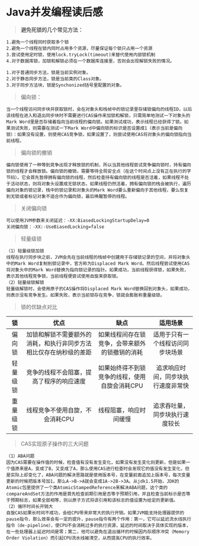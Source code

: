 # Java并发编程读后感

> **避免死锁的几个常见方法：**

```
1.避免一个线程同时获取多个锁
2.避免一个线程在锁内同时占用多个资源，尽量保证每个锁只占用一个资源
3.尝试使用定时锁，使用lock.tryLock(timeout)来替代使用内部锁机制
4.对于数据库锁，加锁和解锁必须在一个数据库连接里，否则会出现解锁失败的情况。
```

```
1.对于普通同步方法，锁是当前实例对象。
2.对于静态同步方法，锁是当前类的Class对象。
3.对于同步方法块，锁是Synchonized括号里配置的对象。
```

> 偏向锁：

```
当一个线程访问同步块并获取锁时，会在对象头和栈帧中的锁记录里存储锁偏向的线程ID，以后该线程在进入和退出同步块时不需要进行CAS操作来加锁和解锁，只需简单地测试一下对象头的Mark Word里是否存储着指向当前线程的偏向锁。如果测试成功，表示线程已经获得了锁。如果测试失败，则需要在测试一下Mark Word中偏向锁的标识是否设置成1（表示当前是偏向锁）：如果没有设置，则使用CAS竞争锁，如果设置了，则尝试使用CAS将对象头的偏向锁指向当前线程。
```

> 偏向锁的撤销

```
偏向锁使用了一种等到竞争出现才释放锁的机制，所以当其他线程尝试竞争偏向锁时，持有偏向锁的线程才会释放锁。偏向锁的撤销，需要等待全局安全点（在这个时间点上没有正在执行的字节码）。它会首先暂停拥有偏向锁的线程，然后检查持有偏向锁的线程是否活着，如果线程不处于活动状态，则将对象头设置成无锁状态，如果线程仍然活着，拥有偏向锁的栈会被执行，遍历偏向对象的锁记录，栈中的锁记录和对象头的Mark Word要么重新偏向于其他线程，要么恢复到无锁或者标记对象不适合作为偏向锁，最后唤醒暂停的线程。
```

> 关闭偏向锁

```
可以使用JVM参数来关闭延迟：-XX:BiasedLockingStartupDelay=0
关闭偏向锁：-XX:-UseBiasedLocking=false
```

> 轻量级锁

```
（1）轻量级锁加锁
线程在执行同步块之前，JVM会先在当前线程的栈帧中创建用于存储锁记录的空间，并将对象头中的Mark Word复制到锁记录中，官方称为Displaced Mark Word。然后线程尝试使用CAS将对象头中的Mark Word替换为指向锁记录的指针。如果成功，当前线程获得锁，如果失败，表示其他线程竞争锁，当前线程便尝试使用自旋来获取锁。
（2）轻量级锁解锁
轻量级解锁时，会使用原子的CAS操作将Displaced Mark Word替换回到对象头，如果成功，则表示没有竞争发生。如果失败，表示当前锁存在竞争，锁就会膨胀称重量级锁。
```

> 锁的优缺点对比

|    锁    |                             优点                             |                      缺点                      |              适用场景              |
| :------: | :----------------------------------------------------------: | :--------------------------------------------: | :--------------------------------: |
|  偏向锁  | 加锁和解锁不需要额外的消耗，和执行非同步方法相比仅存在纳秒级的差距 | 如果线程间存在锁竞争，会带来额外的锁撤销的消耗 |  适用于只有一个线程访问同步块场景  |
| 轻量级锁 |           竞争的线程不会阻塞，提高了程序的响应速度           | 如果始终得不到锁竞争的线程，使用自旋会消耗CPU  | 追求响应时间，同步块执行速度非常快 |
| 重量级锁 |               线程竞争不使用自旋，不会消耗CPU                |             线程阻塞，响应时间缓慢             |   追求吞吐量，同步块执行速度较长   |

> CAS实现原子操作的三大问题

```
（1）ABA问题
因为CAS需要在操作值的时候，检查值有没有发生变化，如果没有发生变化则更新，但是如果一个值原来是A，变成了B，又变成了A，那么使用CAS进行检查时会发现它的值没有发生变化，但是实际上却变化了，ABA问题的解决思路就是使用版本号，在变量前面追加上版本号，每次变量更新的时候把版本号加1，那么A->B->A就会变成1A->2B->3A。从jdk1.5开始，JDK的Atomic包里提供了一个类AtomicStampedReference来解决ABA问题，这个类的compareAndSet方法的作用是首先检查前期引用是否等于预期引用，并且检查当前标示是否等于预期标志，如果全部相等，则以原子方式将该引用和该标志的值设置为给定的更新值。
（2）循环时间长开销大
自旋CAS如果长时间不成功，会给CPU带来非常大的执行开销。如果JVM能支持处理器提供的pause指令，那么效率会有一定的提升，pause指令有两个作用：第一，它可以延迟流水线执行指令（de-pipeline），使CPU不会消耗过多的执行资源，延迟的时间取决于具体实现的版本，在一些处理器上延迟时间是零；第二，他可以避免在退出循环的时候因内存顺序冲突（Memory Order Violation）而引起CPU流水线被清空，从而提高CPU的执行效率。

```

